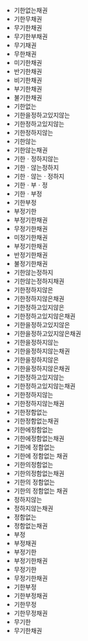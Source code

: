 - 기한없는채권
- 기한무채권
- 무기한채권
- 무기한부채권
- 무기채권
- 무한채권
- 미기한채권
- 반기한채권
- 비기한채권
- 부기한채권
- 불기한채권
- 기한없는
- 기한을정하고있지않는
- 기한정하고있지않는
- 기한정하지않는
- 기한않는
- 기한않는채권
- 기한ㆍ정하지않는
- 기한ㆍ않는정하지
- 기한ㆍ않는ㆍ정하지
- 기한ㆍ부ㆍ정
- 기한ㆍ부정
- 기한부정
- 부정기한
- 부정기한채권
- 무정기한채권
- 미정기한채권
- 부정기한채권
- 반정기한채권
- 불정기한채권
- 기한않는정하지
- 기한않는정하지채권
- 기한정하지않은
- 기한정하지않은채권
- 기한정하고있지않은
- 기한정하고있지않은채권
- 기한을정하고있지않은
- 기한을정하고있지않은채권
- 기한을정하지않는
- 기한을정하지않는채권
- 기한을정하지않은
- 기한을정하지않은채권
- 기한정하고있지않는
- 기한정하고있지않는채권
- 기한정하지않는
- 기한정하지않는채권
- 기한정함없는
- 기한정함없는채권
- 기한에정함없는
- 기한에정함없는채권
- 기한에 정함없는
- 기한에 정함없는 채권
- 기한의정함없는
- 기한의정함없는채권
- 기한의 정함없는
- 기한의 정함없는 채권
- 정하지않는
- 정하지않는채권
- 정함없는
- 정함없는채권
- 부정
- 부정채권
- 부정기한
- 부정기한채권
- 무정기한
- 무정기한채권
- 기한부정
- 기한부정채권
- 기한무정
- 기한무정채권
- 무기한
- 무기한채권
